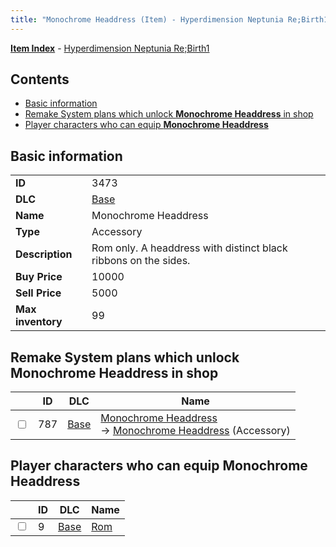 ```yaml
---
title: "Monochrome Headdress (Item) - Hyperdimension Neptunia Re;Birth1"
---
```


[**Item Index**](/neptunia/rb1/item/index.html) - [Hyperdimension Neptunia Re;Birth1](/neptunia/rb1)

## Contents

- [Basic information](#basic-information)
- [Remake System plans which unlock **Monochrome Headdress** in shop](#remake-system-plans-which-unlock-monochrome-headdress-in-shop)
- [Player characters who can equip **Monochrome Headdress**](#player-characters-who-can-equip-monochrome-headdress)

## Basic information

|   |   |
| -- | -- |
| **ID** | 3473 |
| **DLC** | [Base](/neptunia/rb1/dlc/1-base.html) |
| **Name** | Monochrome Headdress |
| **Type** | Accessory |
| **Description** | Rom only. A headdress with distinct black ribbons on the sides. |
| **Buy Price** | 10000 |
| **Sell Price** | 5000 |
| **Max inventory** | 99 |


## Remake System plans which unlock **Monochrome Headdress** in shop

|    | ID | DLC | Name |
| -- | -- | --- | ---- |
| <input type="checkbox" id="rb1-remake-1-787" class="trackbox" /> | 787 | [Base](/neptunia/rb1/dlc/1-base.html) | [Monochrome Headdress](/neptunia/rb1/remake/1-787-monochrome-headdress.html)<br /> → [Monochrome Headdress](/neptunia/rb1/item/1-3473-monochrome-headdress.html) (Accessory) |


## Player characters who can equip **Monochrome Headdress**

|    | ID | DLC | Name |
| -- | -- | --- | ---- |
| <input type="checkbox" id="rb1-player-1-9" class="trackbox" /> | 9 | [Base](/neptunia/rb1/dlc/1-base.html) | [Rom](/neptunia/rb1/player/1-9-rom.html) |
